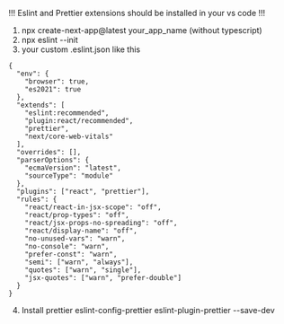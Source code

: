 !!! Eslint and Prettier extensions should be installed in your vs code !!!

1. npx create-next-app@latest your_app_name (without typescript)
2. npx eslint --init
3. your custom .eslint.json like this

```
{
  "env": {
    "browser": true,
    "es2021": true
  },
  "extends": [
    "eslint:recommended",
    "plugin:react/recommended",
    "prettier",
    "next/core-web-vitals"
  ],
  "overrides": [],
  "parserOptions": {
    "ecmaVersion": "latest",
    "sourceType": "module"
  },
  "plugins": ["react", "prettier"],
  "rules": {
    "react/react-in-jsx-scope": "off",
    "react/prop-types": "off",
    "react/jsx-props-no-spreading": "off",
    "react/display-name": "off",
    "no-unused-vars": "warn",
    "no-console": "warn",
    "prefer-const": "warn",
    "semi": ["warn", "always"],
    "quotes": ["warn", "single"],
    "jsx-quotes": ["warn", "prefer-double"]
  }
}

```

4. Install prettier eslint-config-prettier eslint-plugin-prettier --save-dev
